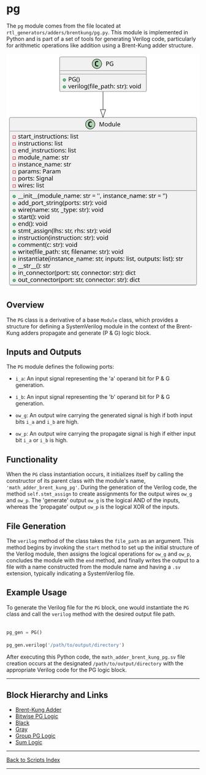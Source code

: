 # pg

The `pg` module comes from the file located at `rtl_generators/adders/brentkung/pg.py`. This module is implemented in Python and is part of a set of tools for generating Verilog code, particularly for arithmetic operations like addition using a Brent-Kung adder structure.

![PG UML](../../images_scripts_uml/Adder_PG.svg)

## Overview

The `PG` class is a derivative of a base `Module` class, which provides a structure for defining a SystemVerilog module in the context of the Brent-Kung adders propagate and generate (P & G) logic block.

## Inputs and Outputs

The `PG` module defines the following ports:

- `i_a`: An input signal representing the 'a' operand bit for P & G generation.

- `i_b`: An input signal representing the 'b' operand bit for P & G generation.

- `ow_g`: An output wire carrying the generated signal is high if both input bits `i_a` and `i_b` are high.

- `ow_p`: An output wire carrying the propagate signal is high if either input bit `i_a` or `i_b` is high.

## Functionality

When the `PG` class instantiation occurs, it initializes itself by calling the constructor of its parent class with the module's name, `'math_adder_brent_kung_pg'`. During the generation of the Verilog code, the method `self.stmt_assign` to create assignments for the output wires `ow_g` and `ow_p`. The 'generate' output `ow_g` is the logical AND of the inputs, whereas the 'propagate' output `ow_p` is the logical XOR of the inputs.

## File Generation

The `verilog` method of the class takes the `file_path` as an argument. This method begins by invoking the `start` method to set up the initial structure of the Verilog module, then assigns the logical operations for `ow_g` and `ow_p`, concludes the module with the `end` method, and finally writes the output to a file with a name constructed from the module name and having a `.sv` extension, typically indicating a SystemVerilog file.

## Example Usage

To generate the Verilog file for the `PG` block, one would instantiate the `PG` class and call the `verilog` method with the desired output file path.

```python

pg_gen = PG()

pg_gen.verilog('/path/to/output/directory')

```

After executing this Python code, the `math_adder_brent_kung_pg.sv` file creation occurs at the designated `/path/to/output/directory` with the appropriate Verilog code for the PG logic block.

---

## Block Hierarchy and Links

- [Brent-Kung Adder](brent_kung_adder.md)
- [Bitwise PG Logic](bitwise_pg_logic.md)
- [Black](black.md)
- [Gray](gray.md)
- [Group PG Logic](group_pg_logic.md)
- [Sum Logic](sum_logic.md)

---

[Back to Scripts Index](index.md)

---
